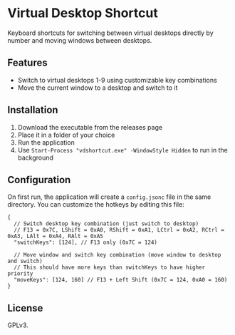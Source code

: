# Virtual Desktop Shortcut

Keyboard shortcuts for switching between virtual desktops directly by number and moving windows between desktops.

## Features

- Switch to virtual desktops 1-9 using customizable key combinations
- Move the current window to a desktop and switch to it

## Installation

1. Download the executable from the releases page
2. Place it in a folder of your choice
3. Run the application
4. Use `Start-Process "vdshortcut.exe" -WindowStyle Hidden` to run in the background

## Configuration

On first run, the application will create a `config.jsonc` file in the same directory. You can customize the hotkeys by editing this file:

```jsonc
{
  // Switch desktop key combination (just switch to desktop)
  // F13 = 0x7C, LShift = 0xA0, RShift = 0xA1, LCtrl = 0xA2, RCtrl = 0xA3, LAlt = 0xA4, RAlt = 0xA5
  "switchKeys": [124], // F13 only (0x7C = 124)

  // Move window and switch key combination (move window to desktop and switch)
  // This should have more keys than switchKeys to have higher priority
  "moveKeys": [124, 160] // F13 + Left Shift (0x7C = 124, 0xA0 = 160)
}
```

## License

GPLv3.
